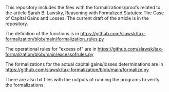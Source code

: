 This repository includes the files with the formalizations/proofs related to the article Sarah B. Lawsky, Reasoning with Formalized Statutes: The Case of Capital Gains and Losses. The current draft of the article is in the repository.

The definition of the functions is in https://github.com/slawsk/tax-formalization/blob/main/formalization_rules.py

The operational rules for "excess of" are in https://github.com/slawsk/tax-formalization/blob/main/excessofrules.py

The formalizations for the actual capital gains/losses determinations are in https://github.com/slawsk/tax-formalization/blob/main/formalize.py

There are also txt files with the outputs of running the programs to verify the formalizations.
